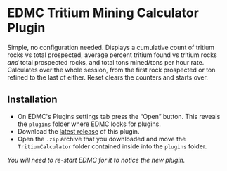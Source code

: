 # EDMC Tritium Mining Calculator Plugin

Simple, no configuration needed. Displays a cumulative count of tritium rocks vs total prospected, average percent tritium found vs tritium rocks *and* total prospected rocks, and total tons mined/tons per hour rate. Calculates over the whole session, from the first rock prospected or ton refined to the last of either. Reset clears the counters and starts over.

## Installation

  * On EDMC's Plugins settings tab press the “Open” button. This reveals the `plugins` folder where EDMC looks for plugins.
  * Download the [latest release](https://github.com/poisonbl/TritiumCalculator/releases/latest) of this plugin.
  * Open the `.zip` archive that you downloaded and move the `TritiumCalculator` folder contained inside into the `plugins` folder.

  _You will need to re-start EDMC for it to notice the new plugin._
